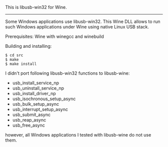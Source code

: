 This is libusb-win32 for Wine.
- - - - - - - - - - - - - - - - - - - - - - - - - - - - - - - - - - - -

Some Windows applications use libusb-win32. This Wine DLL allows to run
such Windows applications under Wine using native Linux USB stack.

Prerequisites: Wine with winegcc and winebuild

Building and installing:

    $ cd src
    $ make
    $ make install

I didn't port following libusb-win32 functions to libusb-wine:

 * usb_install_service_np
 * usb_uninstall_service_np
 * usb_install_driver_np
 * usb_isochronous_setup_async
 * usb_bulk_setup_async
 * usb_interrupt_setup_async
 * usb_submit_async
 * usb_reap_async
 * usb_free_async

however, all Windows applications I tested with libusb-wine do not use them.
